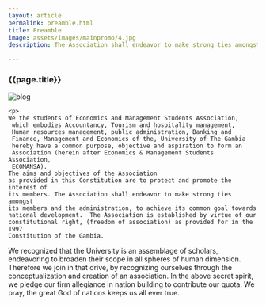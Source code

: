 ```yaml
---
layout: article
permalink: preamble.html
title: Preamble
image: assets/images/mainpromo/4.jpg
description: The Association shall endeavor to make strong ties amongst its members and the administration, to achieve its common goal towards national development

---
```

<div class="container">
	<h3>{{page.title}}</h3>
	<img src="{{page.image}}" alt="blog">

	<p>
	We the students of Economics and Management Students Association,
	 which embodies Accountancy, Tourism and hospitality management,
	 Human resources management, public administration, Banking and
	 Finance, Management and Economics of the, University of The Gambia
	 hereby have a common purpose, objective and aspiration to form an
	 Association (herein after Economics & Management Students Association,
	 ECOMANSA).
	The aims and objectives of the Association
	as provided in this Constitution are to protect and promote the interest of
	its members. The Association shall endeavor to make strong ties amongst
	its members and the administration, to achieve its common goal towards
	national development.  The Association is established by virtue of our
	constitutional right, (freedom of association) as provided for in the 1997
	Constitution of the Gambia.
   </p>

   <p>
     We recognized that the University is an
    assemblage of scholars, endeavoring to broaden their scope in all spheres
    of human dimension.  Therefore we join in that drive, by recognizing
    ourselves through the conceptualization and creation of an association. In
    the above secret spirit, we pledge our firm allegiance in nation building to
    contribute our quota. We pray, the great God of nations keeps us all ever
    true.
    </p>

</div>
